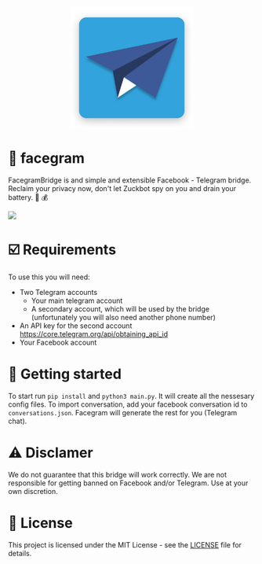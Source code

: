 <p align="center">
  <img src="./facegram_logo.png" width="250" height="250" alt="Logo">
</p>

# :bridge_at_night: facegram
FacegramBridge is and simple and extensible Facebook - Telegram bridge. Reclaim your privacy now, don't let Zuckbot spy on you  and drain your battery. :battery: :moneybag:

<img src="https://media.giphy.com/media/dSdvPrKU0w8WGo4c9L/giphy.gif">

# :ballot_box_with_check:	 Requirements
To use this you will need:
- Two Telegram accounts
   - Your main telegram account
   - A secondary account, which will be used by the bridge (unfortunately you will also need another phone number) 
- An API key for the second account https://core.telegram.org/api/obtaining_api_id
- Your Facebook account


# :electric_plug: Getting started
To start run `pip install` and `python3 main.py`. It will create all the nessesary config files. To import conversation, add your facebook conversation id to `conversations.json`. Facegram will generate the rest for you (Telegram chat).

# :warning: Disclamer

We do not guarantee that this bridge will work correctly. We are not responsible for getting banned on Facebook and/or Telegram. Use at your own discretion.

# :scroll: License
This project is licensed under the MIT License - see the [LICENSE](LICENSE) file for details.

